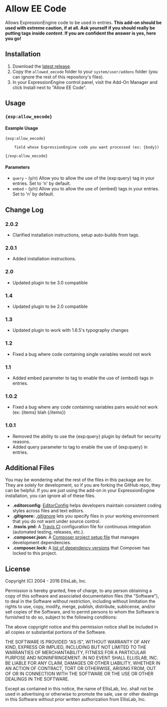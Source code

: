 # Allow EE Code

Allows ExpressionEngine code to be used in entries. **This add-on should be used with extreme caution, if at all. Ask yourself if you should really be putting tags inside _content_. If you are confident the answer is yes, here you go!**

## Installation

1. Download the [latest release](https://github.com/EllisLab/Allow-Eecode/releases/latest).
2. Copy the `allowed_eecode` folder to your `system/user/addons` folder (you can ignore the rest of this repository's files).
3. In your ExpressionEngine control panel, visit the Add-On Manager and click Install next to "Allow EE Code".

## Usage

### `{exp:allow_eecode}`

#### Example Usage

```
{exp:allow_eecode}

    field whose ExpressionEngine code you want processed (ex: {body})

{/exp:allow_eecode}
```

#### Parameters

- `query` - (y/n) Allow you to allow the use of the {exp:query} tag in your entries. Set to 'n' by default.
- `embed` - (y/n) Allow you to allow the use of {embed} tags in your entries. Set to 'n' by default.

## Change Log

### 2.0.2

- Clarified installation instructions, setup auto-builds from tags.

### 2.0.1

- Added installation instructions.

### 2.0

- Updated plugin to be 3.0 compatible

### 1.4

- Updated plugin to be 2.0 compatible

### 1.3

- Updated plugin to work with 1.6.5's typography changes

### 1.2

- Fixed a bug where code containing single variables would not work

### 1.1

- Added embed parameter to tag to enable the use of {embed} tags in entries.

### 1.0.2

- Fixed a bug where any code containing variables pairs would not work (ex: {items} blah {/items})

### 1.0.1

- Removed the ability to use the {exp:query} plugin by default for security reasons.
- Added query parameter to tag to enable the use of {exp:query} in entries.

## Additional Files

You may be wondering what the rest of the files in this package are for. They are solely for development, so if you are forking the GitHub repo, they can be helpful. If you are just using the add-on in your ExpressionEngine installation, you can ignore all of these files.

- **.editorconfig**: [EditorConfig](http://editorconfig.org) helps developers maintain consistent coding styles across files and text editors.
- **.gitignore:** [.gitignore](https://git-scm.com/docs/gitignore) lets you specify files in your working environment that you do not want under source control.
- **.travis.yml:** A [Travis CI](https://travis-ci.org) configuration file for continuous integration (automated testing, releases, etc.).
- **.composer.json:** A [Composer project setup file](https://getcomposer.org/doc/01-basic-usage.md) that manages development dependencies.
- **.composer.lock:** A [list of dependency versions](https://getcomposer.org/doc/01-basic-usage.md#composer-lock-the-lock-file) that Composer has locked to this project.

## License

Copyright (C) 2004 - 2016 EllisLab, Inc.

Permission is hereby granted, free of charge, to any person obtaining a copy of this software and associated documentation files (the "Software"), to deal in the Software without restriction, including without limitation the rights to use, copy, modify, merge, publish, distribute, sublicense, and/or sell copies of the Software, and to permit persons to whom the Software is furnished to do so, subject to the following conditions:

The above copyright notice and this permission notice shall be included in all copies or substantial portions of the Software.

THE SOFTWARE IS PROVIDED "AS IS", WITHOUT WARRANTY OF ANY KIND, EXPRESS OR IMPLIED, INCLUDING BUT NOT LIMITED TO THE WARRANTIES OF MERCHANTABILITY, FITNESS FOR A PARTICULAR PURPOSE AND NONINFRINGEMENT. IN NO EVENT SHALL ELLISLAB, INC. BE LIABLE FOR ANY CLAIM, DAMAGES OR OTHER LIABILITY, WHETHER IN AN ACTION OF CONTRACT, TORT OR OTHERWISE, ARISING FROM, OUT OF OR IN CONNECTION WITH THE SOFTWARE OR THE USE OR OTHER DEALINGS IN THE SOFTWARE.

Except as contained in this notice, the name of EllisLab, Inc. shall not be used in advertising or otherwise to promote the sale, use or other dealings in this Software without prior written authorization from EllisLab, Inc.
